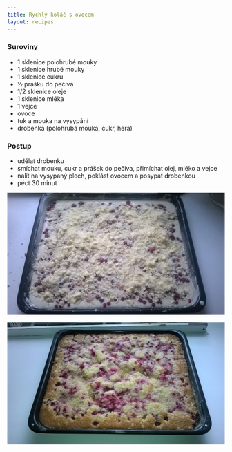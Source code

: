 ```yaml
---
title: Rychlý koláč s ovocem
layout: recipes
---
```


### Suroviny
- 1 sklenice polohrubé mouky
- 1 sklenice hrubé mouky
- 1 sklenice cukru
- ½ prášku do pečiva
- 1/2 sklenice oleje
- 1 sklenice mléka
- 1 vejce
- ovoce
- tuk a mouka na vysypání
- drobenka (polohrubá mouka, cukr, hera)


### Postup
- udělat drobenku
- smíchat mouku, cukr a prášek do pečiva, přimíchat olej, mléko a vejce
- nalít na vysypaný plech, poklást ovocem a posypat drobenkou
- péct 30 minut

![Před pečením](/fotky/rychly-kolac-s-ovocem-1.jpg)

![Upečeno](/fotky/rychly-kolac-s-ovocem-2.jpg)
